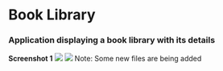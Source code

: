 <h1>Book Library</h3>
<h3>Application displaying a book library with its details</h3>
<b>Screenshot 1</b>
<img src = 'https://user-images.githubusercontent.com/78100508/130852747-60f3e44b-cafa-4885-af6a-f3e9c643c222.PNG'>
<img src = 'https://user-images.githubusercontent.com/78100508/130852864-744433c1-b5ca-42d0-8a54-ec9f1411a563.PNG'>
Note: Some new files are being added


